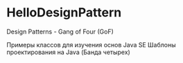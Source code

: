 # HelloDesignPattern

Design Patterns - Gang of Four (GoF)

Примеры классов для изучения основ Java SE
Шаблоны проектирования на Java (Банда четырех)
